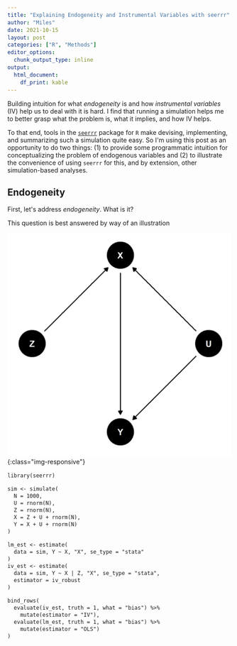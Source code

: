 ```yaml
---
title: "Explaining Endogeneity and Instrumental Variables with seerrr"
author: "Miles"
date: 2021-10-15
layout: post
categories: ["R", "Methods"]
editor_options: 
  chunk_output_type: inline
output: 
  html_document: 
    df_print: kable
---
```


Building intuition for what *endogeneity* is and how *instrumental variables* (IV) help us to deal with it is hard. I find that running a simulation helps me to better grasp what the problem is, what it implies, and how IV helps.

To that end, tools in the [`seerrr`](https://github.com/milesdwilliams15/seerrr) package for `R` make devising, implementing, and summarizing such a simulation quite easy. So I'm using this post as an opportunity to do two things: (1) to provide some programmatic intuition for conceptualizing the problem of endogenous variables and (2) to illustrate the convenience of using `seerrr` for this, and by extension, other simulation-based analyses.

## Endogeneity

First, let's address *endogeneity*. What is it? 

This question is best answered by way of an illustration

![why](/assets/images/a-dag.jpg){:class="img-responsive"}

```{R}
library(seerrr) 
```


```{R}
sim <- simulate(
  N = 1000,
  U = rnorm(N),
  Z = rnorm(N),
  X = Z + U + rnorm(N),
  Y = X + U + rnorm(N)
)
```


```{R}
lm_est <- estimate(
  data = sim, Y ~ X, "X", se_type = "stata"
)
iv_est <- estimate(
  data = sim, Y ~ X | Z, "X", se_type = "stata",
  estimator = iv_robust
)
```


```{R}
bind_rows(
  evaluate(iv_est, truth = 1, what = "bias") %>%
    mutate(estimator = "IV"),
  evaluate(lm_est, truth = 1, what = "bias") %>%
    mutate(estimator = "OLS")
)
```



